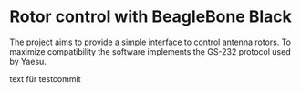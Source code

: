 Rotor control with BeagleBone Black
===================================

The project aims to provide a simple interface to control antenna rotors. To maximize compatibility the software implements the GS-232 protocol used by Yaesu.



text für testcommit